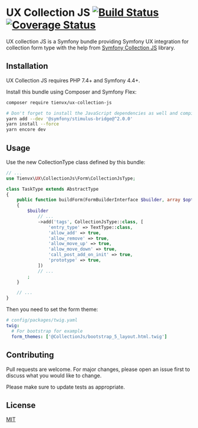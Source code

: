 # UX Collection JS  [![Build Status][actions_badge]][actions_link] [![Coverage Status][coveralls_badge]][coveralls_link]

UX collection JS is a Symfony bundle providing Symfony UX integration for collection form type with the help from [Symfony Collection JS](https://github.com/ruano-a/symfonyCollectionJs) library.

## Installation

UX Collection JS requires PHP 7.4+ and Symfony 4.4+.

Install this bundle using Composer and Symfony Flex:

```sh
composer require tienvx/ux-collection-js

# Don't forget to install the JavaScript dependencies as well and compile
yarn add --dev '@symfony/stimulus-bridge@^2.0.0'
yarn install --force
yarn encore dev
```

## Usage

Use the new CollectionType class defined by this bundle:

```php
// ...
use Tienvx\UX\CollectionJs\Form\CollectionJsType;

class TaskType extends AbstractType
{
    public function buildForm(FormBuilderInterface $builder, array $options)
    {
        $builder
            // ...
            ->add('tags', CollectionJsType::class, [
                'entry_type' => TextType::class,
                'allow_add' => true,
                'allow_remove' => true,
                'allow_move_up' => true,
                'allow_move_down' => true,
                'call_post_add_on_init' => true,
                'prototype' => true,
            ])
            // ...
        ;
    }

    // ...
}
```

Then you need to set the form theme:
```yaml
# config/packages/twig.yaml
twig:
  # For bootstrap for example
  form_themes: ['@CollectionJs/bootstrap_5_layout.html.twig']
```

## Contributing
Pull requests are welcome. For major changes, please open an issue first to discuss what you would like to change.

Please make sure to update tests as appropriate.

## License
[MIT](LICENSE)

[actions_badge]: https://github.com/tienvx/ux-collection-js/workflows/main/badge.svg
[actions_link]: https://github.com/tienvx/ux-collection-js/actions

[coveralls_badge]: https://coveralls.io/repos/tienvx/ux-collection-js/badge.svg?branch=main&service=github
[coveralls_link]: https://coveralls.io/github/tienvx/ux-collection-js?branch=main
